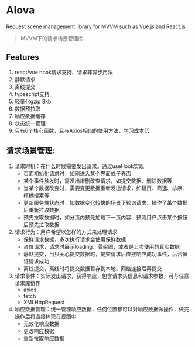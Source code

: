 # Alova
Request scene management library for MVVM such as Vue.js and React.js
> MVVM下的请求场景管理库

## Features
1. react/vue hook请求支持、请求非异步用法
2. 静默请求
3. 离线提交
4. typescript支持
5. 轻量化gzip 3kb
6. 数据预拉取
7. 响应数据缓存
8. 状态统一管理
9. 只有6个核心函数，且与Axios相似的使用方法，学习成本低

## 请求场景管理: 
1. 请求时机：在什么时候需要发出请求。通过useHook实现
    - 页面初始化请求时，如刚进入某个界面或子界面
    - 某个事件触发时，需发出增删改查请求，如提交数据、删除数据等
    - 当某个数据改变时，需要变更数据重新发出请求，如翻页、筛选、排序、模糊搜索等
    - 更新服务端状态时，如数据变化较快的场景下轮询请求、操作了某个数据后重新拉取数据
    - 预先拉取数据时，如分页内预先加载下一页内容、预测用户点击某个按钮后预先拉取数据
2. 请求行为：用户希望以怎样的方式来处理请求
    - 保鲜请求数据，多次执行请求会使用保鲜数据
    - 占位请求，请求时展示loading、骨架图、或者是上次使用的真实数据
    - 静默提交，当只关心提交数据时，提交请求后直接响应成功事件，后台保证请求成功
    - 离线提交，离线时将提交数据暂存到本地，网络连接后再提交
3. 请求事件：实际发出请求，获得响应，包含请求头信息和请求参数，可与任意请求库协作
    - axios
    - fetch
    - XMLHttpRequest
4. 响应数据管理：统一管理响应数据，任何位置都可以对响应数据做操作，做完操作后将直接体现在视图中
    - 无效化响应数据
    - 更改响应数据
    - 重新拉取响应数据